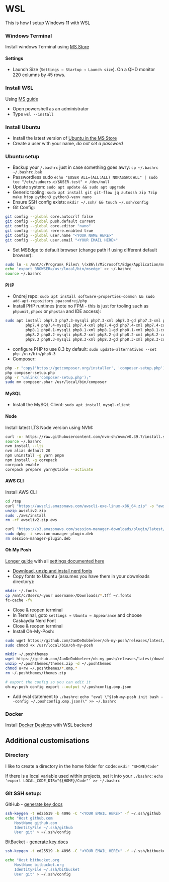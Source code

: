 # WSL

This is how I setup Windows 11 with WSL

### Windows Terminal
Install windows Terminal using [MS Store](https://www.microsoft.com/store/productId/9N0DX20HK701)

#### Settings
* Launch Size (`Settings → Startup → Launch size`). On a QHD monitor 220 columns by 45 rows.

### Install WSL
Using [MS guide](https://learn.microsoft.com/en-us/windows/wsl/install)

* Open powershell as an administrator
* Type `wsl --install`

### Install Ubuntu
* Install the latest version of [Ubuntu in the MS Store](https://apps.microsoft.com/store/detail/ubuntu-22042-lts/9PN20MSR04DW)
* Create a user with your name, _do not set a password_

### Ubuntu setup

* Backup your `/.bashrc` just in case something goes awry: `cp ~/.bashrc ~/.bashrc.bak`
* Passwordless sudo `echo "$USER ALL=(ALL:ALL) NOPASSWD:ALL" | sudo tee "/etc/sudoers.d/$USER.test" > /dev/null`
* Update system: `sudo apt update && sudo apt upgrade`
* Generic tooling: `sudo apt install git git-flow jq autossh zip 7zip make htop python3 python3-venv nano`
* Ensure SSH config exists: `mkdir ~/.ssh/ && touch ~/.ssh/config`
* Git Config:
```bash
git config --global core.autocrlf false
git config --global push.default current
git config --global core.editor "nano"
git config --global rerere.enabled true
git config --global user.name "<YOUR NAME HERE>"
git config --global user.email "<YOUR EMAIL HERE>"
```
* Set MSEdge to default browser (change path if using different default browser): 
```bash
sudo ln -s /mnt/c/Program\ Files\ \(x86\)/Microsoft/Edge/Application/msedge.exe /usr/local/bin/msedge
echo 'export BROWSER=/usr/local/bin/msedge' >> ~/.bashrc
source ~/.bashrc
```

#### PHP
* Ondrej repo: `sudo apt install software-properties-common && sudo add-apt-repository ppa:ondrej/php`
* Install PHP runtimes (note no FPM - this is just for tooling such as `phpunit`, `phpcs` or `phpstan` and IDE access): 
```bash 
sudo apt install php7.3 php7.3-mysqli php7.3-xml php7.3-gd php7.3-xml php7.3-curl php7.3-mbstring php7.3-zip php7.3-xml \
		 php7.4 php7.4-mysqli php7.4-xml php7.4-gd php7.4-xml php7.4-curl php7.4-mbstring php7.4-zip php7.4-xml \
		 php8.1 php8.1-mysqli php8.1-xml php8.1-gd php8.1-xml php8.1-curl php8.1-mbstring php8.1-zip php8.1-xml \
		 php8.2 php8.2-mysqli php8.2-xml php8.2-gd php8.2-xml php8.2-curl php8.2-mbstring php8.2-zip php8.2-xml \
		 php8.3 php8.3-mysqli php8.3-xml php8.3-gd php8.3-xml php8.3-curl php8.3-mbstring php8.3-zip php8.3-xml \
```
* configure PHP to use 8.3 by default: `sudo update-alternatives --set php /usr/bin/php8.3`
* Composer: 
```bash 
php -r "copy('https://getcomposer.org/installer', 'composer-setup.php');"
php composer-setup.php
php -r "unlink('composer-setup.php');"
sudo mv composer.phar /usr/local/bin/composer 
```

#### MySQL
* Install the MySQL Client: `sudo apt install mysql-client`

#### Node
Install latest LTS Node version using NVM:
```bash
curl -o- https://raw.githubusercontent.com/nvm-sh/nvm/v0.39.7/install.sh | bash
source ~/.bashrc
nvm install --lts
nvm alias default 20
npm uninstall -g yarn pnpm
npm install -g corepack
corepack enable
corepack prepare yarn@stable --activate
```

#### AWS CLI
Install AWS CLI

```bash
cd /tmp
curl "https://awscli.amazonaws.com/awscli-exe-linux-x86_64.zip" -o "awscliv2.zip"
unzip awscliv2.zip
sudo ./aws/install
rm -rf awscliv2.zip aws

curl "https://s3.amazonaws.com/session-manager-downloads/plugin/latest/ubuntu_64bit/session-manager-plugin.deb" -o "session-manager-plugin.deb"
sudo dpkg -i session-manager-plugin.deb
rm session-manager-plugin.deb
```

#### Oh My Posh
[Longer guide](https://www.hanselman.com/blog/my-ultimate-powershell-prompt-with-oh-my-posh-and-the-windows-terminal) with all [settings documented here](https://ohmyposh.dev/docs/installation/customize)

* [Download, unzip and install nerd fonts](https://github.com/ryanoasis/nerd-fonts/releases/download/v2.1.0/CascadiaCode.zip)
* Copy fonts to Ubuntu (assumes you have them in your downloads directory):
```bash 
mkdir ~/.fonts
cp /mnt/c/Users/<your username>/Downloads/*.tff ~/.fonts
fc-cache -fv
```
* Close & reopen terminal
* In Terminal, goto `settings → Ubuntu → Appearance` and choose Caskaydia Nerd Font
* Close & reopen terminal
* Install Oh-My-Posh:
```bash
sudo wget https://github.com/JanDeDobbeleer/oh-my-posh/releases/latest/download/posh-linux-amd64 -O /usr
sudo chmod +x /usr/local/bin/oh-my-posh

mkdir ~/.poshthemes
wget https://github.com/JanDeDobbeleer/oh-my-posh/releases/latest/download/themes.zip -O ~/.poshthemes/t
unzip ~/.poshthemes/themes.zip -d ~/.poshthemes
chmod u+rw ~/.poshthemes/*.omp.*
rm ~/.poshthemes/themes.zip

# export the config so you can edit it
oh-my-posh config export --output ~/.poshconfig.omp.json
```
* Add eval statement to `./bashrc`: `echo "eval \"$(oh-my-posh init bash --config ~/.poshconfig.omp.json)\" >> ~/.bashrc`

### Docker
Install [Docker Desktop](https://docs.docker.com/desktop/install/windows-install/) with WSL backend


## Additional customisations

### Directory
I like to create a directory in the home folder for code: `mkdir "$HOME/Code"`

If there is a local variable used within projects, set it into your `./bashrc`: `echo 'export LOCAL_CODE_DIR="${HOME}/Code"' >> ~/.bashrc`

### Git SSH setup:
GitHub - [generate key docs](https://docs.github.com/en/authentication/connecting-to-github-with-ssh/generating-a-new-ssh-key-and-adding-it-to-the-ssh-agent#generating-a-new-ssh-key)

```bash
ssh-keygen -t ed25519 -b 4096 -C "<YOUR EMAIL HERE>" -f ~/.ssh/github
echo "Host github.com
	HostName github.com
	IdentityFile ~/.ssh/github
	User git" > ~/.ssh/config
```


BitBucket - [generate key docs](https://support.atlassian.com/bitbucket-cloud/docs/set-up-personal-ssh-keys-on-linux/)
```bash
ssh-keygen -t ed25519 -b 4096 -C "<YOUR EMAIL HERE>" -f ~/.ssh/bitbucket

echo "Host bitbucket.org
	HostName bitbucket.org
	IdentityFile ~/.ssh/bitbucket
	User git" > ~/.ssh/config
```
